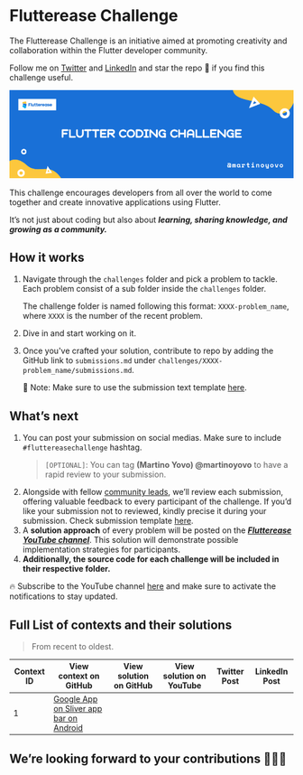 # Flutterease Challenge

The Flutterease Challenge is an initiative aimed at promoting creativity and collaboration within the Flutter developer community.

Follow me on [Twitter](https://twitter.com/martinoyovo) and [LinkedIn](https://www.linkedin.com/in/martino-yovo) and star the repo 🌟 if you find this challenge useful.

![Flutter Community challenge.png](banner.png)

This challenge encourages developers from all over the world to come together and create innovative applications using Flutter.

It’s not just about coding but also about ***learning, sharing knowledge, and growing as a community.***

## **How it works**

1. Navigate through the `challenges` folder and pick a problem to tackle. Each problem consist of a sub folder inside the `challenges` folder.

   The challenge folder is named following this format: `XXXX-problem_name`, where `XXXX` is the number of the recent problem.
2. Dive in and start working on it.
3. Once you've crafted your solution, contribute to repo by adding the GitHub link to `submissions.md` under `challenges/XXXX-problem_name/submissions.md`.

    <aside>
    🚧 Note: Make sure to use the submission text template <a href="https://github.com/martinoyovo/flutter-design-collection/submission_template.md" target="_blank">here</a>.

    </aside>

## **What’s next**

1. You can post your submission on social medias. Make sure to include `#fluttereasechallenge` hashtag.

   > `[OPTIONAL]`: You can tag **(Martino Yovo) @martinoyovo** to have a rapid review to your submission.
>
2. Alongside with fellow [community leads](https://twitter.com/fluttertg?lang=en), we’ll review each submission, offering valuable feedback to every participant of the challenge. If you’d like your submission not to reviewed, kindly precise it during your submission. Check submission template [here](https://github.com/martinoyovo/flutter-design-collection/submission_template.md).
3. A **solution approach** of every problem will be posted on the [***Flutterease YouTube channel***](https://www.youtube.com/@flutterease001). This solution will demonstrate possible implementation strategies for participants.
4. **Additionally, the source code for each challenge will be included in their respective folder.**

<aside>
🔥 Subscribe to the YouTube channel <a href="https://www.youtube.com/@flutterease001" target="_blank">here</a> and make sure to activate the notifications to stay updated.

</aside>

## **Full List of contexts and their solutions**

> From recent to oldest.
>

| Context ID | View context on GitHub | View solution on GitHub | View solution on YouTube   | Twitter Post | LinkedIn Post |
| --- | --- | --- | --- | --- | --- |
| 1 | [Google App on Sliver app bar on Android](https://github.com/martinoyovo/flutter-community-challenge/blob/main/challenges/0001-google-app-on-android-sliver-app-bar/problem.md) |  |  |  |  |

## We’re looking forward to your contributions 💙🤭🚀
